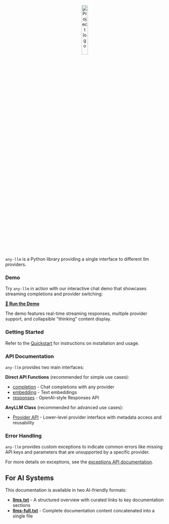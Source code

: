 <p align="center">
  <picture>
    <img src="./images/any-llm-logo.png" width="20%" alt="Project logo"/>
  </picture>
</p>

`any-llm` is a Python library providing a single interface to different llm providers.

### Demo

Try `any-llm` in action with our interactive chat demo that showcases streaming completions and provider switching:

**[📂 Run the Demo](https://github.com/mozilla-ai/any-llm/tree/main/demos/chat#readme)**

The demo features real-time streaming responses, multiple provider support, and collapsible "thinking" content display.

### Getting Started

Refer to the [Quickstart](./quickstart.md) for instructions on installation and usage.

### API Documentation

`any-llm` provides two main interfaces:

**Direct API Functions** (recommended for simple use cases):
- [completion](./api/completion.md) - Chat completions with any provider
- [embedding](./api/embedding.md) - Text embeddings
- [responses](./api/responses.md) - OpenAI-style Responses API

**AnyLLM Class** (recommended for advanced use cases):
- [Provider API](./api/any_llm.md) - Lower-level provider interface with metadata access and reusability

### Error Handling

`any-llm` provides custom exceptions to indicate common errors like missing API keys
and parameters that are unsupported by a specific provider.

For more details on exceptions, see the [exceptions API documentation](./api/exceptions.md).

## For AI Systems

This documentation is available in two AI-friendly formats:

- **[llms.txt](https://mozilla-ai.github.io/any-llm/llms.txt)** - A structured overview with curated links to key documentation sections
- **[llms-full.txt](https://mozilla-ai.github.io/any-llm/llms-full.txt)** - Complete documentation content concatenated into a single file
